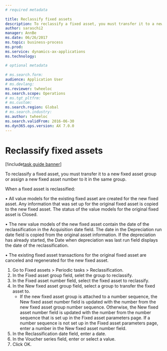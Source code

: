 ```yaml
--- 
# required metadata 
 
title: Reclassify fixed assets
description: To reclassify a fixed asset, you must transfer it to a new fixed asset group or assign a new fixed asset number to it in the same group. 
author: saraschi2
manager: AnnBe 
ms.date: 06/26/2017
ms.topic: business-process 
ms.prod:  
ms.service: dynamics-ax-applications 
ms.technology:  
 
# optional metadata 
 
# ms.search.form:   
audience: Application User 
# ms.devlang:  
ms.reviewer: twheeloc
ms.search.scope: Operations 
# ms.tgt_pltfrm:  
# ms.custom:  
ms.search.region: Global
# ms.search.industry: 
ms.author: twheeloc
ms.search.validFrom: 2016-06-30 
ms.dyn365.ops.version: AX 7.0.0 
---
```

# Reclassify fixed assets

[!include[task guide banner](../../includes/task-guide-banner.md)]

To reclassify a fixed asset, you must transfer it to a new fixed asset group or assign a new fixed asset number to it in the same group. 

When a fixed asset is reclassified:

• All value models for the existing fixed asset are created for the new fixed asset. Any information that was set up for the original fixed asset is copied to the new fixed asset. The status of the value models for the original fixed asset is Closed. 

• The new value models of the new fixed asset contain the date of the reclassification in the Acquisition date field. The date in the Depreciation run date field is copied from the original asset information. If the depreciation has already started, the Date when depreciation was last run field displays the date of the reclassification. 

• The existing fixed asset transactions for the original fixed asset are canceled and regenerated for the new fixed asset.

1. Go to Fixed assets > Periodic tasks > Reclassification.
2. In the Fixed asset group field, selet the group to reclassify.
3. In the Fixed asset number field, select the fixed asset to reclassify.
4. In the New fixed asset group field, select a group to transfer the fixed asset to.
    * If the new fixed asset group is attached to a number sequence, the New fixed asset number field is updated with the number from the new fixed asset group number sequence. Otherwise, the New fixed asset number field is updated with the number from the number sequence that is set up in the Fixed asset parameters page. If a number sequence is not set up in the Fixed asset parameters page, enter a number in the New fixed asset number field.  
5. In the Reclassification date field, enter a date.
6. In the Voucher series field, enter or select a value.
7. Click OK.

